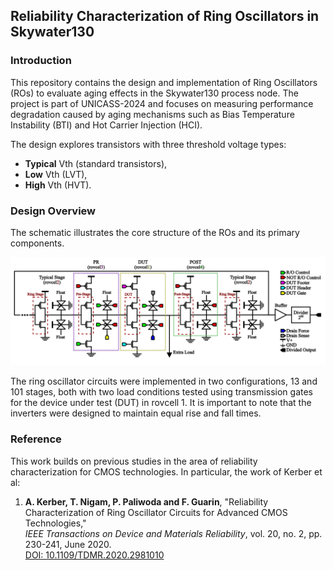 ## Reliability Characterization of Ring Oscillators in Skywater130
### Introduction
This repository contains the design and implementation of Ring Oscillators (ROs) to evaluate aging effects in the Skywater130 process node. The project is part of UNICASS-2024 and focuses on measuring performance degradation caused by aging mechanisms such as Bias Temperature Instability (BTI) and Hot Carrier Injection (HCI).

The design explores transistors with three threshold voltage types:

- **Typical** Vth (standard transistors),
- **Low** Vth (LVT),
- **High** Vth (HVT).

### Design Overview
The schematic illustrates the core structure of the ROs and its primary components.

![RO_Reliability_Sky130](Media_Readme/Reliability_BlockDiagram.png)

The ring oscillator circuits were implemented in two configurations, 13 and 101 stages, both with two load conditions tested using transmission gates for the device under test (DUT) in rovcell 1. It is important to note that the inverters were designed to maintain equal rise and fall times.

### Reference
This work builds on previous studies in the area of reliability characterization for CMOS technologies. In particular, the work of Kerber et al:

1. **A. Kerber, T. Nigam, P. Paliwoda and F. Guarin**, "Reliability Characterization of Ring Oscillator Circuits for Advanced CMOS Technologies,"  
   *IEEE Transactions on Device and Materials Reliability*, vol. 20, no. 2, pp. 230-241, June 2020.  
   [DOI: 10.1109/TDMR.2020.2981010](https://doi.org/10.1109/TDMR.2020.2981010)